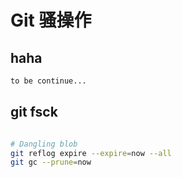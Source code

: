 # Git 骚操作

## haha
```sh
to be continue...
```

## git fsck

```sh

# Dangling blob
git reflog expire --expire=now --all
git gc --prune=now


```
